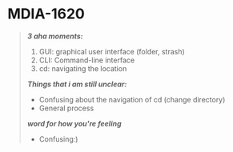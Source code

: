 # MDIA-1620

> ***3 aha moments:***
> 1. GUI: graphical user interface (folder, strash)
> 2. CLI: Command-line interface
> 3. cd: navigating the location
>
> ***Things that i am still unclear:***
> - Confusing about the navigation of cd (change directory)
> - General process
>   
> ***word for how you're feeling***
>-  Confusing:)
